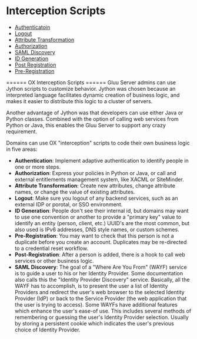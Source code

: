 # Interception Scripts 

- [Authenticatoin](./authentication.md)
- [Logout](./logout.md)
- [Attribute Transformation](./attribute-transformation.md)
- [Authorization](./authorization.md)
- [SAML Discovery](./saml-discovery.md)
- [ID Generation](./id-generation.md)
- [Post Registration](./post-registration.md)
- [Pre-Registration](./pre-registration.md)

====== OX Interception Scripts  ======
Gluu Server admins can use Jython scripts to customize behavior. Jython was chosen because an
interpreted language facilitates dynamic creation of business logic, and makes it easier to
distribute this logic to a cluster of servers.

Another advantage of Jython was that developers can use either Java or Python classes. Combined with
the option of calling web services from Python or Java, this enables the Gluu Server to support any
crazy requirement.

Domains can use OX "interception" scripts to code their own business logic in five areas:
  - **Authentication**: Implement adaptive authentication to identify people in one or more steps.
  - **Authorization**: Express your policies in Python or Java, or call and external entitlements management system, like XACML or SiteMinder.
  - **Attribute Transformation**: Create new attributes, change attribute names, or change the value of existing attributes.
  - **Logout**: Make sure you logout of any backend services, such as an external IDP or porotal, or SSO environment.
  - **ID Generation**: People don't see their internal id, but domains may want to use one convention or another to provide a "primary key" value to identify an entity (person, client, etc.) UUID's are the most common, but also used is IPv6 addresses, DNS style names, or custom schemes.
  - **Pre-Registration**: You may want to check that this person is not a duplicate before you create an account. Duplicates may be re-directed to a credential reset workflow.
  - **Post-Registration**: After a person is added, there is a hook to call web services or other business logic.
  - **SAML Discovery**: The goal of a "Where Are You From" (WAYF) service is to guide a user to his or her Identity Provider. Some documentation also calls this the "Identity Provider Discovery" service. Basically, all the WAYF has to accomplish, is to present the user a list of Identity Providers and redirect the user's web browser to the selected Identity Provider (IdP) or back to the Service Provider (the web application that the user is trying to access). Some WAYFs have additional features which enhance the user's ease-of use. This includes several methods of remembering or guessing the user's Identity Provider selection. Usually by storing a persistent cookie which indicates the user's previous choice of Identity Provider.

